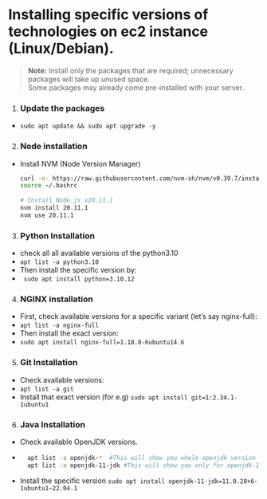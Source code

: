 # Installing specific versions of technologies on ec2 instance (Linux/Debian).
 > **Note:** Install only the packages that are required; unnecessary packages will take up unused space.  
> Some packages may already come pre-installed with your server.


1. ### Update the packages
- `sudo apt update && sudo apt upgrade -y`
2. ### Node installation
- Install NVM (Node Version Manager)
	```bash
	curl -o- https://raw.githubusercontent.com/nvm-sh/nvm/v0.39.7/install.sh | bash
	source ~/.bashrc
		
	# Install Node.js v20.11.1
	nvm install 20.11.1
	nvm use 20.11.1
	```
3. ### Python Installation
- check all all available versions of the python3.10
- `apt list -a python3.10`
- Then install the specific version by:
- ` sudo apt install python=3.10.12`

4.  ### NGINX installation
- First, check available versions for a specific variant (let’s say nginx-full):
- `apt list -a nginx-full`
- Then install the exact version:
- `sudo apt install nginx-full=1.18.0-6ubuntu14.6`
5.  ### Git Installation
- Check available versions:
- `apt list -a git`
- Install that exact version (for e.g)
`sudo apt install git=1:2.34.1-1ubuntu1`
6. ### Java Installation
- Check available OpenJDK versions.
- ``` bash
	apt list -a openjdk-*  #This will show you whole openjdk version list
	apt list -a openjdk-11-jdk #This will show you only for openjdk-11
- Install the specific version
`sudo apt install openjdk-11-jdk=11.0.28+6-1ubuntu1~22.04.1`



 
